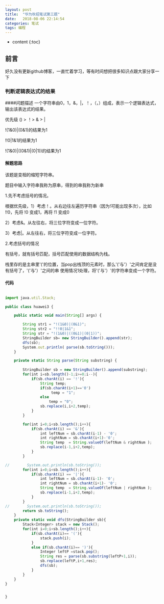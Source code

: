 ```yaml
---
layout: post
title:  "华为秋招笔试第三题"
date:   2018-08-06 22:14:54
categories: 笔试
tags: 编程
---
```


* content
{:toc}

## 前言

好久没有更新github博客，一直忙着学习，等有时间想把很多知识点跟大家分享一下




### 判断逻辑表达式的结果

####问题描述
一个字符串由0，1，&，|，！，（，）组成，表示一个逻辑表达式，输出该表达式的结果。

优先级 () > ！> & > |

!(1&0)|(0&1)的结果为1

!!0|1&1的结果为1

!(1&0)|((0&1)|(0|1))的结果为1


#### 解题思路

该题是变相的缩短字符串。

题目中输入字符串我称为原串，得到的串我称为新串

1.先不考虑括号的情况。

根据优先级，1）考虑！。从右边往左遍历字符串（因为!可能出现多次），比如 !!0，先将 !0 变成1，再将 !1 变成0

2）考虑&。从左往右，将三位字符变成一位字符。

3）考虑|。从左往右，将三位字符变成一位字符。

2.考虑括号的情况

有括号，就有括号匹配，括号匹配使用的数据结构为栈。

栈里存的是主串里'('的位置，当pop出栈顶的元素时，那么'('与'）'之间肯定是没有括号了，'('与'）'之间的串
使用情况1处理，将'('与'）'的字符串变成一个字符。

#### 代码

```js

import java.util.Stack;

public class huawei3 {

    public static void main(String[] args) {

        String str1 = "!(1&0)|(0&1)";
        String str2 = "!!0|1&1";
        String str = "!(1&0)|((0&1)|(0|1))";
        StringBuilder sb= new StringBuilder().append(str);
        dfs(sb);
        System.out.println( parse(sb.toString()));
    }

    private static String parse(String substring) {
       
        StringBuilder sb = new StringBuilder().append(substring);
        for(int i=sb.length()-1;i>=0;i--){
            if(sb.charAt(i) == '!'){
                String temp;
                if(sb.charAt(i+1)=='0')
                     temp = "1";
                else
                    temp = "0";
                sb.replace(i,i+2,temp);
            }
        }

        for(int i=0;i<sb.length();i++){
            if(sb.charAt(i) == '&'){
                int leftNum = sb.charAt(i-1) - '0';
                int rightNum = sb.charAt(i+1)-'0';
                String temp  = String.valueOf(leftNum & rightNum );
                sb.replace(i-1,i+2,temp);
            }
        }

//        System.out.println(sb.toString());
        for(int i=0;i<sb.length();i++){
            if(sb.charAt(i) == '|'){
                int leftNum = sb.charAt(i-1)- '0';
                int rightNum = sb.charAt(i+1)- '0';
                String temp  = String.valueOf(leftNum | rightNum );
                sb.replace(i-1,i+2,temp);
            }
        }
//        System.out.println(sb.toString());
        return sb.toString();
    }
    private static void dfs(StringBuilder sb){
        Stack<Integer> stack = new Stack();
        for(int i=0;i<sb.length();i++){
            if(sb.charAt(i)== '('){
                stack.push(i);
            }
            else if(sb.charAt(i)== ')'){
                Integer leftP =stack.pop();
                String res = parse(sb.substring(leftP+1,i));
                sb.replace(leftP,i+1,res);
                dfs(sb);
            }
        }
    }
}


}
```